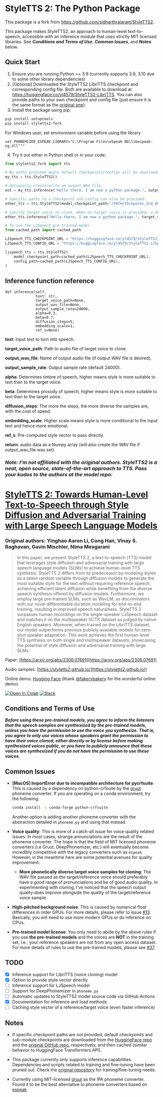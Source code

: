 # StyleTTS 2: The Python Package

This package is a fork from https://github.com/sidharthrajaram/StyleTTS2.

This package makes StyleTTS2, an approach to human-level text-to-speech, accessible with an inference module that uses strictly MIT licensed libraries. See ***Conditions and Terms of Use***, ***Common Issues***, and ***Notes*** below.

## Quick Start
1. Ensure you are running Python >= 3.9 (currently supports 3.9, 3.10 due to some other library dependencies)
2. [Optional] Downloaded the StyleTTS2 LibriTTS checkpoint and corresponding config file. Both are available to download at https://huggingface.co/yl4579/StyleTTS2-LibriTTS. You can also provide paths to your own checkpoint and config file (just ensure it is the same format as the [original one](https://huggingface.co/yl4579/StyleTTS2-LibriTTS/blob/main/Models/LibriTTS/config.yml)).
3. Install the package using pip:
```bash
pip install setuptools
pip install styletts2-fork
```
For Windows user, set environment variable before using the library
```
set PHONEMIZER_ESPEAK_LIBRARY="C:\Program Files\eSpeak NG\libespeak-ng.dll"""
```
4. Try it out either in Python shell or in your code: 
```python
from styletts2_fork import tts

# No paths provided means default checkpoints/configs will be downloaded/cached.
my_tts = tts.StyleTTS2()

# Optionally create/write an output WAV file.
out = my_tts.inference("Hello there, I am now a python package.", output_wav_file="test.wav")

# Specific paths to a checkpoint and config can also be provided.
other_tts = tts.StyleTTS2(model_checkpoint_path='/PATH/TO/epochs_2nd_00020.pth', config_path='/PATH/TO/config.yml')

# Specify target voice to clone. When no target voice is provided, a default voice will be used.
other_tts.inference("Hello there, I am now a python package.", target_voice_path="/PATH/TO/some_voice.wav", output_wav_file="another_test.wav")

# To use the LJSpeech pre-trained model
from cached_path import cached_path

LJSpeech_TTS_CHECKPOINT_URL = "https://huggingface.co/yl4579/StyleTTS2-LJSpeech/resolve/main/Models/LJSpeech/epoch_2nd_00100.pth"
LJSpeech_TTS_CONFIG_URL = "https://huggingface.co/yl4579/StyleTTS2-LJSpeech/resolve/main/Models/LJSpeech/config.yml?download=true"

ljspeech_tts = tts.StyleTTS2(
    model_checkpoint_path=cached_path(LJSpeech_TTS_CHECKPOINT_URL),
    config_path=cached_path(LJSpeech_TTS_CONFIG_URL),
)
```

## Inference function reference

```
def inference(self,
              text: str,
              target_voice_path=None,
              output_wav_file=None,
              output_sample_rate=24000,
              alpha=0.3,
              beta=0.7,
              diffusion_steps=5,
              embedding_scale=1,
              ref_s=None)
```
**text**: Input text to turn into speech.

**target_voice_path**: Path to audio file of target voice to clone.

**output_wav_file**: Name of output audio file (if output WAV file is desired).

**output_sample_rate**: Output sample rate (default 24000).

**alpha**: Determines timbre of speech, higher means style is more suitable to text than to the target voice.

**beta**: Determines prosody of speech, higher means style is more suitable to text than to the target voice.

**diffusion_steps**: The more the steps, the more diverse the samples are, with the cost of speed.

**embedding_scale**: Higher scale means style is more conditional to the input text and hence more emotional.

**ref_s**: Pre-computed style vector to pass directly.

**return**: audio data as a Numpy array (will also create the WAV file if output_wav_file was set).


### *Note: I'm not affiliated with the original authors. StyleTTS2 is a neat, open source, state-of-the-art approach to TTS. Pass your kudos to the authors at the model repo:*

# [StyleTTS 2: Towards Human-Level Text-to-Speech through Style Diffusion and Adversarial Training with Large Speech Language Models](https://github.com/yl4579/StyleTTS2)

### Original authors: Yinghao Aaron Li, Cong Han, Vinay S. Raghavan, Gavin Mischler, Nima Mesgarani

> In this paper, we present StyleTTS 2, a text-to-speech (TTS) model that leverages style diffusion and adversarial training with large speech language models (SLMs) to achieve human-level TTS synthesis. StyleTTS 2 differs from its predecessor by modeling styles as a latent random variable through diffusion models to generate the most suitable style for the text without requiring reference speech, achieving efficient latent diffusion while benefiting from the diverse speech synthesis offered by diffusion models. Furthermore, we employ large pre-trained SLMs, such as WavLM, as discriminators with our novel differentiable duration modeling for end-to-end training, resulting in improved speech naturalness. StyleTTS 2 surpasses human recordings on the single-speaker LJSpeech dataset and matches it on the multispeaker VCTK dataset as judged by native English speakers. Moreover, when trained on the LibriTTS dataset, our model outperforms previous publicly available models for zero-shot speaker adaptation. This work achieves the first human-level TTS synthesis on both single and multispeaker datasets, showcasing the potential of style diffusion and adversarial training with large SLMs.

Paper: [https://arxiv.org/abs/2306.07691](https://arxiv.org/abs/2306.07691)

Audio samples: [https://styletts2.github.io/](https://styletts2.github.io/)

Online demo: [Hugging Face](https://huggingface.co/spaces/styletts2/styletts2) (thank [@fakerybakery](https://github.com/fakerybakery) for the wonderful online demo)

[![Open In Colab](https://colab.research.google.com/assets/colab-badge.svg)](https://colab.research.google.com/github/yl4579/StyleTTS2/blob/main/) [![Slack](https://img.shields.io/badge/Join%20Our%20Community-Slack-blue)](https://join.slack.com/t/styletts2/shared_invite/zt-2805io6cg-0ROMhjfW9Gd_ix_FJqjGmQ)

## Conditions and Terms of Use
***Before using these pre-trained models, you agree to inform the listeners that the speech samples are synthesized by the pre-trained models, unless you have the permission to use the voice you synthesize. That is, you agree to only use voices whose speakers grant the permission to have their voice cloned, either directly or by license before making synthesized voices public, or you have to publicly announce that these voices are synthesized if you do not have the permission to use these voices.*** 

## Common Issues
- **[MacOS] ImportError due to incompatible architecture for pycrfsuite**: This is caused by a dependency on python-crfsuite by the [gruut](https://github.com/rhasspy/gruut) phoneme converter. If you are operating on a conda environment, try the following:
    ```bash
    conda install -c conda-forge python-crfsuite
    ```
    Another option is adding another phoneme converter with the abstraction detailed in `phoneme.py` and using that instead.

- **Voice quality**: This is more of a catch-all issue for voice quality related issues. In most cases, strange annunciations are the result of the phoneme converter. The hope is that the field of MIT licensed phoneme converters (i.e Gruut, DeepPhonemizer, etc.) will eventually become incredibly competitive with the legacy converters such as `espeak`. However, in the meantime here are some potential avenues for quality improvement:

    - **More phonetically diverse target voice samples for cloning**: The WAV file passed as the target/reference voice should preferably have a good range of pronunciations and be of good audio quality. In experimenting with cloning, I've noticed that the speech output quality does improve alongside the quality of the target/reference voice sample.

- **High-pitched background noise**: This is caused by numerical float differences in older GPUs. For more details, please refer to issue [#13](https://github.com/yl4579/StyleTTS2/issues/13). Basically, you will need to use more modern GPUs or do inference on CPUs.

- **Pre-trained model license**: You only need to abide by the above rules if you use **the pre-trained models** and the voices are **NOT** in the training set, i.e., your reference speakers are not from any open access dataset. For more details of rules to use the pre-trained models, please see [#37](https://github.com/yl4579/StyleTTS2/issues/37).

## TODO
- [x] Inference support for LibriTTS (voice cloning) model
- [x] Option to provide style vector directly
- [ ] Inference support for LJSpeech model
- [ ] Support for DeepPhonemizer in `phoneme.py`
- [ ] Automatic updates to StyleTTS2 model source code via GitHub Actions
- [x] Documentation for inference and load methods
- [ ] Caching style vector of a reference/target voice (even faster inference)

## Notes
- If specific checkpoint paths are not provided, default checkpoints and sub-module checkpoints are downloaded from the [HuggingFace repo](https://huggingface.co/yl4579/StyleTTS2-LibriTTS) and the [original GitHub repo](https://github.com/yl4579/StyleTTS2/tree/main/Utils), respectively, and then cached (similar behavior to HuggingFace Transformers API).

- This package currently only supports inference capabilities. Dependencies and scripts related to training and fine-tuning have been pruned out. Check the [original repository](https://github.com/yl4579/StyleTTS2) for training/fine-tuning needs.

- Currently using MIT-licensed [gruut](https://github.com/rhasspy/gruut) as the IPA phoneme converter. Found it to be the best alternative to phoneme converters based on [espeak](https://github.com/espeak-ng/espeak-ng)